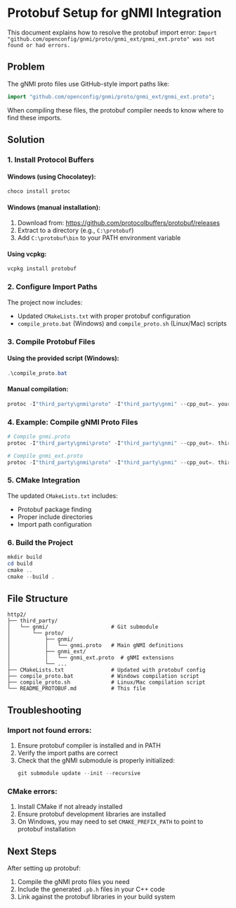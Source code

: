 # Protobuf Setup for gNMI Integration

This document explains how to resolve the protobuf import error: `Import "github.com/openconfig/gnmi/proto/gnmi_ext/gnmi_ext.proto" was not found or had errors.`

## Problem

The gNMI proto files use GitHub-style import paths like:
```protobuf
import "github.com/openconfig/gnmi/proto/gnmi_ext/gnmi_ext.proto";
```

When compiling these files, the protobuf compiler needs to know where to find these imports.

## Solution

### 1. Install Protocol Buffers

#### Windows (using Chocolatey):
```powershell
choco install protoc
```

#### Windows (manual installation):
1. Download from: https://github.com/protocolbuffers/protobuf/releases
2. Extract to a directory (e.g., `C:\protobuf`)
3. Add `C:\protobuf\bin` to your PATH environment variable

#### Using vcpkg:
```powershell
vcpkg install protobuf
```

### 2. Configure Import Paths

The project now includes:
- Updated `CMakeLists.txt` with proper protobuf configuration
- `compile_proto.bat` (Windows) and `compile_proto.sh` (Linux/Mac) scripts

### 3. Compile Protobuf Files

#### Using the provided script (Windows):
```powershell
.\compile_proto.bat
```

#### Manual compilation:
```powershell
protoc -I"third_party\gnmi\proto" -I"third_party\gnmi" --cpp_out=. your_file.proto
```

### 4. Example: Compile gNMI Proto Files

```powershell
# Compile gnmi.proto
protoc -I"third_party\gnmi\proto" -I"third_party\gnmi" --cpp_out=. third_party\gnmi\proto\gnmi\gnmi.proto

# Compile gnmi_ext.proto
protoc -I"third_party\gnmi\proto" -I"third_party\gnmi" --cpp_out=. third_party\gnmi\proto\gnmi_ext\gnmi_ext.proto
```

### 5. CMake Integration

The updated `CMakeLists.txt` includes:
- Protobuf package finding
- Proper include directories
- Import path configuration

### 6. Build the Project

```powershell
mkdir build
cd build
cmake ..
cmake --build .
```

## File Structure

```
http2/
├── third_party/
│   └── gnmi/                    # Git submodule
│       └── proto/
│           ├── gnmi/
│           │   └── gnmi.proto   # Main gNMI definitions
│           ├── gnmi_ext/
│           │   └── gnmi_ext.proto  # gNMI extensions
│           └── ...
├── CMakeLists.txt               # Updated with protobuf config
├── compile_proto.bat            # Windows compilation script
├── compile_proto.sh             # Linux/Mac compilation script
└── README_PROTOBUF.md           # This file
```

## Troubleshooting

### Import not found errors:
1. Ensure protobuf compiler is installed and in PATH
2. Verify the import paths are correct
3. Check that the gNMI submodule is properly initialized:
   ```powershell
   git submodule update --init --recursive
   ```

### CMake errors:
1. Install CMake if not already installed
2. Ensure protobuf development libraries are installed
3. On Windows, you may need to set `CMAKE_PREFIX_PATH` to point to protobuf installation

## Next Steps

After setting up protobuf:
1. Compile the gNMI proto files you need
2. Include the generated `.pb.h` files in your C++ code
3. Link against the protobuf libraries in your build system 